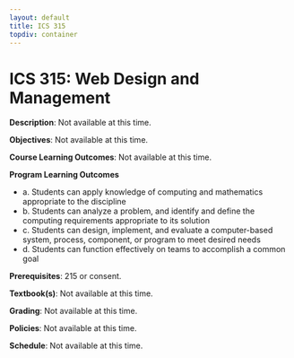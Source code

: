 ```yaml
---
layout: default
title: ICS 315
topdiv: container
---
```


# ICS 315: Web Design and Management



**Description**: Not available at this time.

**Objectives**: Not available at this time.

**Course Learning Outcomes**: Not available at this time.

**Program Learning Outcomes**

* a. Students can apply knowledge of computing and mathematics appropriate to the discipline
* b. Students can analyze a problem, and identify and define the computing requirements appropriate to its solution
* c. Students can design, implement, and evaluate a computer-based system, process, component, or program to meet desired needs
* d. Students can function effectively on teams to accomplish a common goal


**Prerequisites**: 215 or consent.

**Textbook(s)**: Not available at this time.

**Grading**: Not available at this time.

**Policies**: Not available at this time.

**Schedule**: Not available at this time.